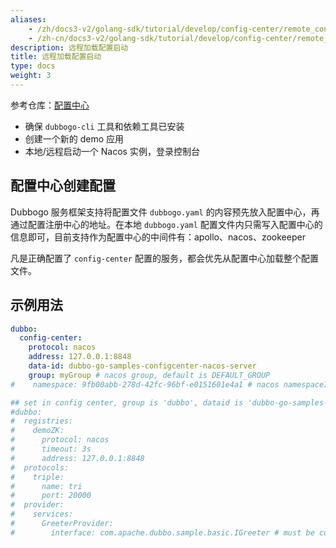 ```yaml
---
aliases:
    - /zh/docs3-v2/golang-sdk/tutorial/develop/config-center/remote_config/
    - /zh-cn/docs3-v2/golang-sdk/tutorial/develop/config-center/remote_config/
description: 远程加载配置启动
title: 远程加载配置启动
type: docs
weight: 3
---
```


参考仓库：[配置中心](https://github.com/apache/dubbo-go-samples/tree/master/configcenter)

- 确保 `dubbogo-cli` 工具和依赖工具已安装
- 创建一个新的 demo 应用
- 本地/远程启动一个 Nacos 实例，登录控制台

## 配置中心创建配置

Dubbogo 服务框架支持将配置文件 `dubbogo.yaml` 的内容预先放入配置中心，再通过配置注册中心的地址。在本地 `dubbogo.yaml` 配置文件内只需写入配置中心的信息即可，目前支持作为配置中心的中间件有：apollo、nacos、zookeeper

凡是正确配置了 `config-center` 配置的服务，都会优先从配置中心加载整个配置文件。

## 示例用法
```yaml
dubbo:
  config-center:
    protocol: nacos
    address: 127.0.0.1:8848
    data-id: dubbo-go-samples-configcenter-nacos-server
    group: myGroup # nacos group, default is DEFAULT_GROUP
#    namespace: 9fb00abb-278d-42fc-96bf-e0151601e4a1 # nacos namespaceID, default is public namespace

## set in config center, group is 'dubbo', dataid is 'dubbo-go-samples-configcenter-nacos-server', namespace is default
#dubbo:
#  registries:
#    demoZK:
#      protocol: nacos
#      timeout: 3s
#      address: 127.0.0.1:8848
#  protocols:
#    triple:
#      name: tri
#      port: 20000
#  provider:
#    services:
#      GreeterProvider:
#        interface: com.apache.dubbo.sample.basic.IGreeter # must be compatible with grpc or dubbo-java
```
